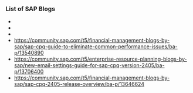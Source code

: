 ### List of SAP Blogs

*
*
*
* https://community.sap.com/t5/financial-management-blogs-by-sap/sap-cpq-guide-to-eliminate-common-performance-issues/ba-p/13540890
* https://community.sap.com/t5/enterprise-resource-planning-blogs-by-sap/new-email-settings-guide-for-sap-cpq-version-2405/ba-p/13706400
* https://community.sap.com/t5/financial-management-blogs-by-sap/sap-cpq-2405-release-overview/ba-p/13646624
